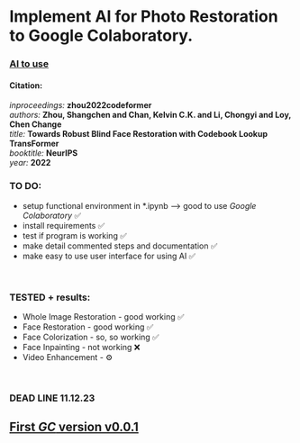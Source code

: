 # Implement AI for Photo Restoration to Google Colaboratory.

### [AI to use](https://github.com/sczhou/CodeFormer)
#### Citation:
*inproceedings:* **zhou2022codeformer** <br/>
    *authors:* **Zhou, Shangchen and Chan, Kelvin C.K. and Li, Chongyi and Loy, Chen Change** <br/>
    *title:* **Towards Robust Blind Face Restoration with Codebook Lookup TransFormer** <br/>
    *booktitle:* **NeurIPS** <br/>
    *year:* **2022** <br/>

### TO DO:
+ setup functional environment in *.ipynb --> good to use *Google Colaboratory* ✅
+ install requirements ✅
+ test if program is working ✅
+ make detail commented steps and documentation ✅
+ make easy to use user interface for using AI ✅

<br/>

### TESTED + results:
+ Whole Image Restoration - good working ✅
+ Face Restoration - good working ✅
+ Face Colorization - so, so working ✅
+ Face Inpainting - not working ❌
+ Video Enhancement - ⚙️

<br/>

### DEAD LINE 11.12.23


## [First *GC* version v0.0.1](https://colab.research.google.com/drive/1WisSZXsucyjeu1ltIcMIcWg3Bi8dEJSw)
